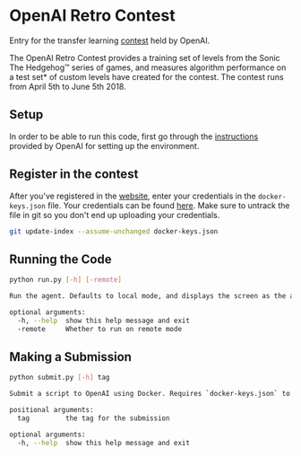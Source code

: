 # OpenAI Retro Contest
Entry for the transfer learning [contest](https://blog.openai.com/retro-contest/) held by OpenAI.

The OpenAI Retro Contest provides a training set of levels from the Sonic The Hedgehog™ series of games, and measures algorithm performance on a test set* of custom levels have created for the contest. The contest runs from April 5th to June 5th 2018.

## Setup
In order to be able to run this code, first go through the [instructions](https://contest.openai.com/details) provided by OpenAI for setting up the environment.

## Register in the contest
After you've registered in the [website](https://contest.openai.com/register), enter your credentials in the `docker-keys.json` file. Your credentials can be found [here](https://contest.openai.com/user).
Make sure to untrack the file in git so you don't end up uploading your credentials.
```bash
git update-index --assume-unchanged docker-keys.json
```

## Running the Code
```bash
python run.py [-h] [-remote]

Run the agent. Defaults to local mode, and displays the screen as the agent plays.

optional arguments:
  -h, --help  show this help message and exit
  -remote     Whether to run on remote mode
```

## Making a Submission
```bash
python submit.py [-h] tag

Submit a script to OpenAI using Docker. Requires `docker-keys.json` to be properly set up.

positional arguments:
  tag         the tag for the submission

optional arguments:
  -h, --help  show this help message and exit
```

